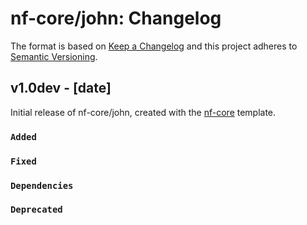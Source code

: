 # nf-core/john: Changelog

The format is based on [Keep a Changelog](http://keepachangelog.com/en/1.0.0/)
and this project adheres to [Semantic Versioning](http://semver.org/spec/v2.0.0.html).

## v1.0dev - [date]

Initial release of nf-core/john, created with the [nf-core](http://nf-co.re/) template.

### `Added`

### `Fixed`

### `Dependencies`

### `Deprecated`
